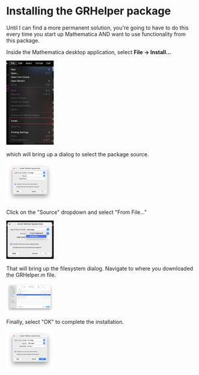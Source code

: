 # Installing the GRHelper package

Until I can find a more permanent solution, you're going to have to do this every time you start up Mathematica AND want to use functionality from this package.

Inside the Mathematica desktop application, select  **File -> Install...**

<img src="images/InstallPackage-File-Install.png" width=25%>


which will bring up a dialog to select the package source.

<img src="images/InstallPackage-SelectSource.png" width=25%>


Click on the "Source" dropdown and select "From File..."

<img src="images/InstallPackage-FromFile.png" width=25%>


That will bring up the filesystem dialog. Navigate to where you downloaded the GRHelper.m file.

<img src="images/InstallPackage-SelectPackageFile.png" width=25%>


Finally, select "OK" to complete the installation.

<img src="images/InstallPackage-OK.png" width=25%>


